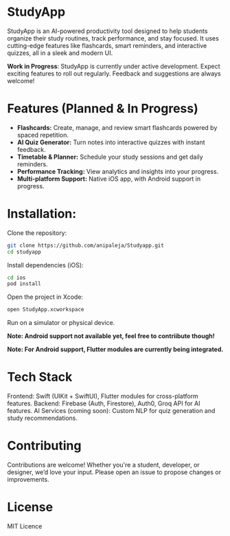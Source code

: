 # StudyApp

StudyApp is an AI-powered productivity tool designed to help students organize their study routines, track performance, and stay focused. It uses cutting-edge features like flashcards, smart reminders, and interactive quizzes, all in a sleek and modern UI.

**Work in Progress**: StudyApp is currently under active development. Expect exciting features to roll out regularly. Feedback and suggestions are always welcome!

# Features (Planned & In Progress)

- **Flashcards:** Create, manage, and review smart flashcards powered by spaced repetition.
- **AI Quiz Generator:** Turn notes into interactive quizzes with instant feedback.
- **Timetable & Planner:** Schedule your study sessions and get daily reminders.
- **Performance Tracking:** View analytics and insights into your progress.
- **Multi-platform Support:** Native iOS app, with Android support in progress.

# Installation:

Clone the repository:
```bash
git clone https://github.com/anipaleja/Studyapp.git
cd studyapp
```
Install dependencies (iOS):
```bash
cd ios
pod install
```
Open the project in Xcode:
```bash 
open StudyApp.xcworkspace
```
Run on a simulator or physical device.

**Note: Android support not available yet, feel free to contriibute though!**

**Note: For Android support, Flutter modules are currently being integrated.**

# Tech Stack

Frontend: Swift (UIKit + SwiftUI), Flutter modules for cross-platform features.
Backend: Firebase (Auth, Firestore), Auth0, Groq API for AI features.
AI Services (coming soon): Custom NLP for quiz generation and study recommendations.

# Contributing

Contributions are welcome! Whether you're a student, developer, or designer, we’d love your input. Please open an issue to propose changes or improvements.

# License

MIT Licence
